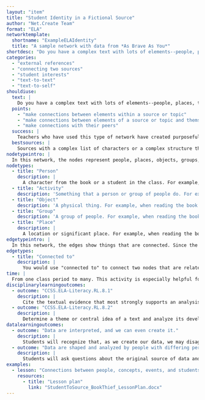 ```yaml
---
layout: "item"
title: "Student Identity in a Fictional Source"
author: "Net.Create Team"
format: "ELA"
networktemplate:
  shortname: "ExampleELAIdentity"
  title: "A sample network with data from *As Brave As You*"
shortdesc: "Do you have a complex text with lots of elements--people, places, things, events--that students struggle to keep track of?"
categories:
  - "external references"
  - "connecting two sources"
  - "student interests"
  - "text-to-text"
  - "text-to-self"
shouldiuse:
  text: |
    Do you have a complex text with lots of elements--people, places, things, events--that students struggle to keep track of? This network can help students find one or two connections that will help them better engage with complex readings.
  points:
    - "make connections between elements within a source or topic"
    - "make connections between elements of a source or topic and themselves"
    - "make connections with their peers"
  success: |
    Teachers who have used this type of network have created purposeful environments where students were able to see how they are engaged by sharing about themselves and connecting to their learning and peers.
  bestsources: |
    Sources with a complex list of characters or a complex structure that students find difficult to follow.
nodetypeintro: |
  In this network, the nodes represent people, places, objects, groups, and activities that are part of the text or source students are reading and/or are important to the students in the class.
nodetypes:
  - title: "Person"
    description: |
      A character from the book or a student in the class. For example, when reading the book *The Book Thief*, a person node might be Liesel (the main character of the book) or Adam (a student in the class).
  - title: "Activity"
    description: 'Something that a person or group of people do. For example, when reading the book *The Book Thief*, an activity node might be "soccer".'
  - title: "Object"
    description: 'A physical thing. For example, when reading the book *The Book Thief*, an object node might be "books".'
  - title: "Group"
    description: 'A group of people. For example, when reading the book *The Book Thief*, a group node might be "class at school".'
  - title: "Place"
    description: |
      A location or significant place. For example, when reading the book *The Book Thief*, a place node might be Germany (where the book takes place).
edgetypeintro: |
  In this network, the edges show things that are connected. Since the network has both elements of the text or source and elements of real life, nodes from the two should be connected showing relationships between the text or source and the students.
edgetypes:
  - title: "Connected to"
    description: |
      You would use "connected to" to connect two nodes that are related. For example, there might be an edge showing "Liesel" - "connected to" - "books" and an edge showing "Adam" (a student in the class) - "connected to" - "books".
time: |
  From one class period to many. This activity is especially helpful for integrating several different readings. Used across several sources, the network can help remind students of previous readings they encountered months or weeks ago.
disciplinarylearningoutcomes:
  - outcome: "CCSS.ELA-Literacy.RL.8.1"
    description: |
      Cite the textual evidence that most strongly supports an analysis of what the text says explicitly as well as inferences drawn from the text.
  - outcome: "CCSS.ELA-Literacy.RL.8.2"
    description: |
      Determine a theme or central idea of a text and analyze its development over the course of the text, including its relationship to the characters, setting, and plot; provide an objective summary of the text.
datalearningoutcomes:
  - outcome: "Data are interpreted, and we can even create it."
    description: |
      Students will recognize that, as we create our data, we may disagree, which impacts interpretation. We need to figure out how to resolve and interpret that.
  - outcome: "Data are shaped and analyzed by people with differing perspectives and lived experiences."
    description: |
      Students will ask questions about the original source of data and how the context of a data source may have ethical implications for who is seen / heard and centered in the data and analysis.
examples:
  - lesson: "Connections between people, concepts, events, and students in *The Book Thief*"
    resources:
      - title: "Lesson plan"
        link: "StudentToSource_BookThief_LessonPlan.docx"
---
```

